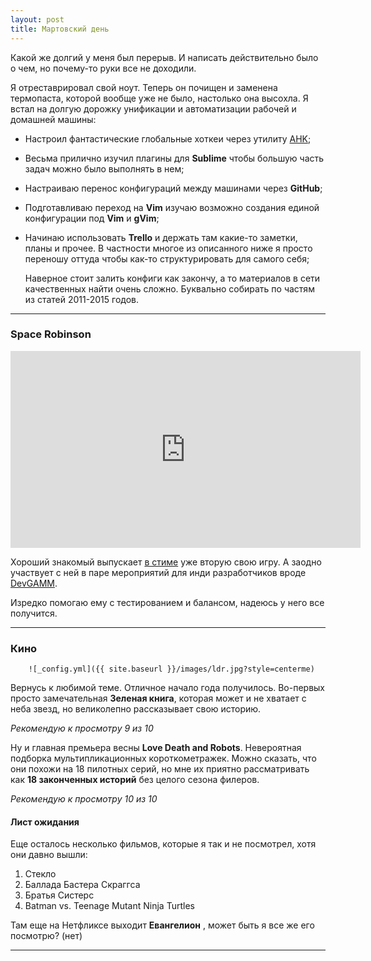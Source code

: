 ```yaml
---
layout: post
title: Мартовский день 
---
```


Какой же долгий у меня был перерыв. И написать действительно было о чем, но почему-то руки все не доходили.

Я отреставрировал свой ноут. Теперь он почищен и заменена термопаста, которой вообще уже не было, настолько она высохла.
Я встал на долгую дорожку унификации и автоматизации рабочей и домашней машины:

- Настроил фантастические глобальные хоткеи через утилиту [AHK](https://www.autohotkey.com/);
- Весьма прилично изучил плагины для **Sublime** чтобы большую часть задач можно было выполнять в нем;
- Настраиваю перенос конфигураций между машинами через **GitHub**; 
- Подготавливаю переход на **Vim** изучаю возможно создания единой конфигурации под **Vim** и **gVim**; 
- Начинаю использовать **Trello** и держать там какие-то заметки, планы и прочее. В частности многое из описанного ниже я просто переношу оттуда чтобы как-то структурировать для самого себя;

    Наверное стоит залить конфиги как закончу, а то материалов в сети качественных найти очень сложно. Буквально собирать по частям из статей 2011-2015 годов.

---

### Space Robinson

<iframe width="560" height="315" src="https://www.youtube.com/embed/4RVFvLwU_80" frameborder="0" allow="accelerometer; autoplay; encrypted-media; gyroscope; picture-in-picture" allowfullscreen></iframe>

Хороший знакомый выпускает [в стиме](https://store.steampowered.com/app/953870/Space_Robinson/) уже вторую свою игру. А заодно участвует с ней в паре мероприятий для инди разработчиков вроде [DevGAMM](https://games.devgamm.com/moscow2019/games/space-robinson).

Изредко помогаю ему с тестированием и балансом, надеюсь у него все получится.

---

### Кино
        ![_config.yml]({{ site.baseurl }}/images/ldr.jpg?style=centerme)
Вернусь к любимой теме. Отличное начало года получилось. Во-первых просто замечательная **Зеленая книга**, которая может и не хватает с неба звезд, но великолепно рассказывает свою историю.

*Рекомендую к просмотру 9 из 10*


Ну и главная премьера весны **Love Death and Robots**. Невероятная подборка мультипликационных короткометражек. Можно сказать, что они похожи на 18 пилотных серий, но мне их приятно рассматривать как **18 законченных историй** без целого сезона филеров.

*Рекомендую к просмотру 10 из 10*

#### Лист ожидания

Еще осталось несколько фильмов, которые я так и не посмотрел, хотя они давно вышли:
1. Стекло
2. Баллада Бастера Скраггса
3. Братья Систерс
4. Batman vs. Teenage Mutant Ninja Turtles

Там еще на Нетфликсе выходит **Евангелион** , может быть я все же его посмотрю? (нет)

---

